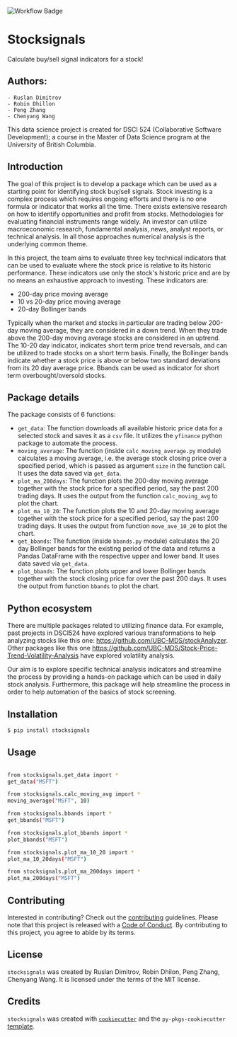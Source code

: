 ![Workflow Badge](https://github.com/UBC-MDS/StockSignals/actions/workflows/ci-cd.yml/badge.svg)

# Stocksignals

Calculate buy/sell signal indicators for a stock!


## Authors:
    - Ruslan Dimitrov
    - Robin Dhillon
    - Peng Zhang
    - Chenyang Wang

This data science project is created for DSCI 524 (Collaborative Software Development); a course in the Master of Data Science program at the University of British Columbia.

## Introduction

The goal of this project is to develop a package which can be used as a starting point for identifying stock buy/sell signals. Stock investing is a complex process which requires ongoing efforts and there is no one formula or indicator that works all the time. There exists extensive research on how to identify opportunities and profit from stocks. Methodologies for evaluating financial instruments range widely. An investor can utilize macroeconomic research, fundamental analysis, news, analyst reports, or technical analysis. In all those approaches numerical analysis is the underlying common theme.

In this project, the team aims to evaluate three key technical indicators that can be used to evaluate where the stock price is relative to its historic performance. These indicators use only the stock's historic price and are by no means an exhaustive approach to investing. These indicators are:

- 200-day price moving average
- 10 vs 20-day price moving average
- 20-day Bollinger bands

Typically when the market and stocks in particular are trading below 200-day moving average, they are considered in a down trend.  When they trade above the 200-day moving average stocks are considered in an uptrend.  The 10-20 day indicator, indicates short term price trend reversals, and can be utilized to trade stocks on a short term basis.  Finally, the Bollinger bands indicate whether a stock price is above or below two standard deviations from its 20 day average price.  Bbands can be used as indicator for short term overbought/oversold stocks.

<!-- #region -->
## Package details
The package consists of 6 functions:
- `get_data`: The function downloads all available historic price data for a selected stock and saves it as a `csv` file. It utilizes the `yfinance` python package to automate the process. 
- `moving_average`: The function (inside `calc_moving_average.py` module) calculates a moving average, i.e. the average stock closing price over a specified period, which is passed as argument `size` in the function call. It uses the data saved via `get_data`.
- `plot_ma_200days`: The function plots the 200-day moving average together with the stock price for a specified period, say the past 200 trading days.  It uses the output from the function `calc_moving_avg` to plot the chart.
- `plot_ma_10_20`: The function plots the 10 and 20-day moving average together with the stock price for a specified period, say the past 200 trading days. It uses the output from function `move_ave_10_20` to plot the chart.
- `get_bbands`: The function (inside `bbands.py` module) calculates the 20 day Bollinger bands for the existing period of the data and returns a Pandas DataFrame with the respective upper and lower band. It uses data saved via `get_data`.
- `plot_bbands`: The function plots upper and lower Bollinger bands together with the stock closing price for over the past 200 days. It uses the output from function `bbands` to plot the chart.


## Python ecosystem

There are multiple packages related to utilizing finance data. For example, past projects in DSCI524 have explored various transformations to help analyzing stocks like this one: https://github.com/UBC-MDS/stockAnalyzer.  Other packages like this one https://github.com/UBC-MDS/Stock-Price-Trend-Volatility-Analysis have explored volatility analysis.  

Our aim is to explore specific technical analysis indicators and streamline the process by providing a hands-on package which can be used in daily stock analysis. Furthermore, this package will help streamline the process in order to help automation of the basics of stock screening.

<!-- #endregion -->

## Installation

```bash
$ pip install stocksignals
```

## Usage

```bash

from stocksignals.get_data import *
get_data("MSFT")

from stocksignals.calc_moving_avg import *
moving_average("MSFT", 10)

from stocksignals.bbands import *
get_bbands("MSFT")

from stocksignals.plot_bbands import *
plot_bbands("MSFT")

from stocksignals.plot_ma_10_20 import *
plot_ma_10_20days("MSFT")

from stocksignals.plot_ma_200days import *
plot_ma_200days("MSFT")
```

<!-- #region -->


## Contributing

Interested in contributing? Check out the [contributing](CONTRIBUTING.md) guidelines. Please note that this project is released with a [Code of Conduct](CONDUCT.md). By contributing to this project, you agree to abide by its terms.

## License

`stocksignals` was created by Ruslan Dimitrov, Robin Dhilon, Peng Zhang, Chenyang Wang. It is licensed under the terms of the MIT license.

## Credits

`stocksignals` was created with [`cookiecutter`](https://cookiecutter.readthedocs.io/en/latest/) and the `py-pkgs-cookiecutter` [template](https://github.com/py-pkgs/py-pkgs-cookiecutter).
<!-- #endregion -->
